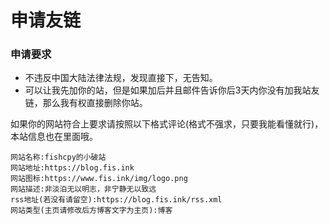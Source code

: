 # 申请友链
### 申请要求
- 不违反中国大陆法律法规，发现直接下，无告知。
- 可以让我先加你的站，但是如果加后并且邮件告诉你后3天内你没有加我站友链，那么我有权直接删除你站。

如果你的网站符合上要求请按照以下格式评论(格式不强求，只要我能看懂就行)，本站信息也在里面哦。
```
网站名称:fishcpy的小破站
网站地址:https://blog.fis.ink
网站图标:https://www.fis.ink/img/logo.png
网站描述:非淡泊无以明志，非宁静无以致远
rss地址(若没有请留空):https://blog.fis.ink/rss.xml
网站类型(主页请修改后方博客文字为主页):博客

```